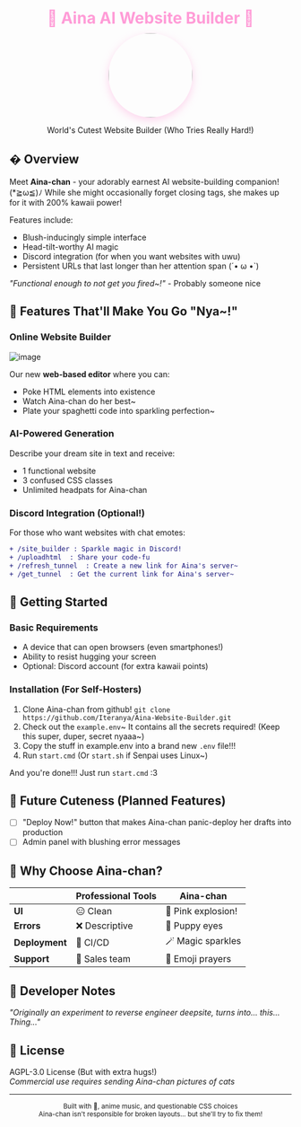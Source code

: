 <div align="center">
  <h1 style="color: #ff9cd7; margin: 10px 0">🌸 Aina AI Website Builder 🌸</h1>
  <img src="https://i.imgur.com/VQ2eNhq.jpeg" width="150" style="border-radius:50%;box-shadow:0 5px 15px rgba(255,156,215,0.4)">
  <p>World's Cutest Website Builder (Who Tries Really Hard!)</p>
</div>

## � Overview

Meet **Aina-chan** - your adorably earnest AI website-building companion! (*≧ω≦)ﾉ While she might occasionally forget closing tags, she makes up for it with 200% kawaii power!

Features include:
- Blush-inducingly simple interface
- Head-tilt-worthy AI magic
- Discord integration (for when you want websites with uwu)
- Persistent URLs that last longer than her attention span (´• ω •`)

*"Functional enough to not get you fired~!"* - Probably someone nice

## 🌸 Features That'll Make You Go "Nya~!"

### Online Website Builder
![image](https://github.com/user-attachments/assets/77c26223-f388-46c3-848c-d8a5eb4854b1)

Our new **web-based editor** where you can:
- Poke HTML elements into existence
- Watch Aina-chan do her best~
- Plate your spaghetti code into sparkling perfection~

### AI-Powered Generation
Describe your dream site in text and receive:
- 1 functional website
- 3 confused CSS classes
- Unlimited headpats for Aina-chan

### Discord Integration (Optional!)
For those who want websites with chat emotes:
```diff
+ /site_builder : Sparkle magic in Discord!
+ /uploadhtml  : Share your code-fu
+ /refresh_tunnel  : Create a new link for Aina's server~
+ /get_tunnel  : Get the current link for Aina's server~
```

## 🎀 Getting Started

### Basic Requirements
- A device that can open browsers (even smartphones!)
- Ability to resist hugging your screen
- Optional: Discord account (for extra kawaii points)

### Installation (For Self-Hosters)
1. Clone Aina-chan from github! `git clone https://github.com/Iteranya/Aina-Website-Builder.git`
2. Check out the `example.env`~ It contains all the secrets required! (Keep this super, duper, secret nyaaa~)
3. Copy the stuff in example.env into a brand new `.env` file!!!
4. Run `start.cmd` (Or `start.sh` if Senpai uses Linux~)

And you're done!!! Just run `start.cmd` :3

## 🌈 Future Cuteness (Planned Features)
- [ ] "Deploy Now!" button that makes Aina-chan panic-deploy her drafts into production
- [ ] Admin panel with blushing error messages

## 🍡 Why Choose Aina-chan?

|                | Professional Tools | Aina-chan          |
|----------------|--------------------|--------------------|
| **UI**         | 😑 Clean           | 🥳 Pink explosion! |
| **Errors**     | ❌ Descriptive     | 🥺 Puppy eyes      |
| **Deployment** | 🚀 CI/CD           | 🪄 Magic sparkles  |
| **Support**    | 💼 Sales team      | 🍡 Emoji prayers   |

## 💌 Developer Notes

*"Originally an experiment to reverse engineer deepsite, turns into... this... Thing..."*

## 📜 License

AGPL-3.0 License (But with extra hugs!)  
*Commercial use requires sending Aina-chan pictures of cats*

---

<div align="center">
  <sub>Built with 🩷, anime music, and questionable CSS choices</sub><br>
  <sup>Aina-chan isn't responsible for broken layouts... but she'll try to fix them!</sup>
</div>
